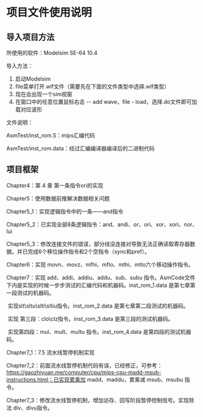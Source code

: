 # 项目文件使用说明

## 导入项目方法

所使用的软件：Modelsim SE-64 10.4

导入方法：

1. 启动Modelsim
2. file菜单打开.wlf文件（需要先在下面的文件类型中选择.wlf类型）
3. 现在会出现一个sim视窗
4. 在窗口中的任意位置鼠标右击 -- add wave，file - load，选择.do文件即可加载对应波形

文件说明：

AsmTest/inst_rom.S：mips汇编代码

AsmTest/inst_rom.data：经过汇编编译器编译后的二进制代码

## 项目框架

Chapter4：第 4 章 第一条指令ori的实现

Chapter5：使用数据前推解决数据相关问题

Chapter5_1：实现逻辑指令中的一条——and指令

Chapter5_2：已实现全部8条逻辑指令：and、andi、or、ori、xor、xori、nor、lui

Chapter5_3：修改连接文件的错误，部分线没连接对导致无法正确读取寄存器数据。并已完成6个移位操作指令和2个空指令（sync和pref）。

Chapter6：实现 movn、movz、mfhi、mflo、mthi、mtlo六个移动操作指令。

Chapter7：实现 add、addi、addiu、addu、sub、subu 指令。AsmCode文件下内是实现的时候一步步测试的汇编代码和机器码。inst_rom_1.data 是第七章第一段测试的机器码。

​					实现slt\sltu\slti\sltiu指令。inst_rom_2.data 是第七章第二段测试的机器码。

​					实现 第三段：clo\clz指令。inst_rom_3.data 是第三段的测试机器码。

​					实现第四段：mul、mult、multu 指令。inst_rom_4.data 是第四段的测试机器码。

Chapter7_1：7.5 流水线暂停机制实现

Chapter7_2：前面流水线暂停机制代码有误，已经修正，可参考：https://gaozhiyuan.me/computer/cpu/mips-cpu-madd-msub-instructions.html；已实现累乘加 madd、maddu，累乘减 msub、msubu 指令。

Chapter7_3：修改流水线暂停机制，增加访存、回写阶段暂停控制信号。实现除法 div、divu指令。